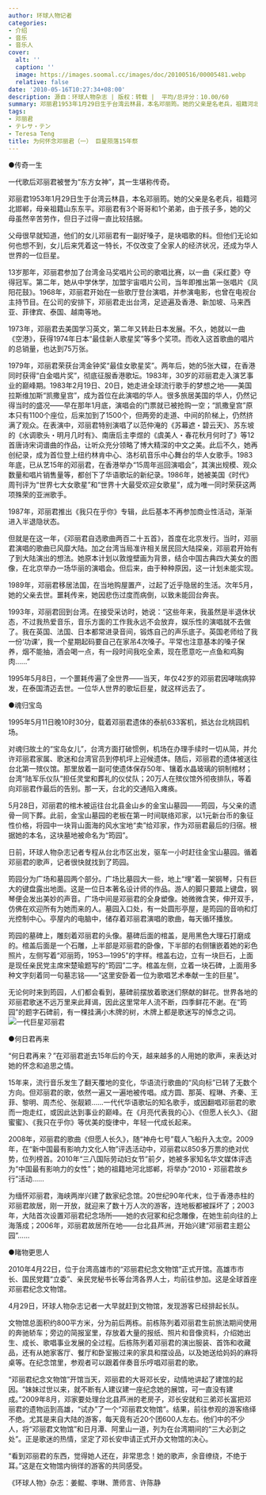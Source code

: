 ```yaml
---
author: 环球人物记者
categories:
- 介绍
- 音乐
- 音乐人
cover:
  alt: ''
  caption: ''
  image: https://images.soomal.cc/images/doc/20100516/00005481.webp
  relative: false
date: '2010-05-16T10:27:34+08:00'
description: 源自：环球人物杂志 | 版权：转载 |  平均/总评分：10.00/60
summary: 邓丽君1953年1月29日生于台湾云林县，本名邓丽筠。她的父亲是名老兵，祖籍河北邯郸，母亲祖籍山东东平。邓丽君有3个哥哥和1个弟弟，由于孩子多，她的父母虽然辛苦劳作，但日子过得一直比较拮据。父母很早就知道，他们的女儿邓丽君有一副好嗓子，是块唱歌的料。但他们无论如何也想不到，女儿后来凭着这一特长，不仅改变了全家人的经济状况，还成为华人世界的一位巨星。13岁那年，邓丽君参加了台湾金马奖唱片公司的歌唱比赛……
tags:
- 邓丽君
- テレサ・テン
- Teresa Teng
title: 为何怀念邓丽君（一） 巨星陨落15年祭
---
```


●传奇一生



一代歌后邓丽君被誉为“东方女神”，其一生堪称传奇。

邓丽君1953年1月29日生于台湾云林县，本名邓丽筠。她的父亲是名老兵，祖籍河北邯郸，母亲祖籍山东东平。邓丽君有3个哥哥和1个弟弟，由于孩子多，她的父母虽然辛苦劳作，但日子过得一直比较拮据。

父母很早就知道，他们的女儿邓丽君有一副好嗓子，是块唱歌的料。但他们无论如何也想不到，女儿后来凭着这一特长，不仅改变了全家人的经济状况，还成为华人世界的一位巨星。

13岁那年，邓丽君参加了台湾金马奖唱片公司的歌唱比赛，以一曲《采红菱》夺得冠军。第二年，她从中学休学，加盟宇宙唱片公司，当年即推出第一张唱片《凤阳花鼓》。1968年，邓丽君开始在一些歌厅登台演唱，并参演电影，也曾在电视台主持节目。在公司的安排下，邓丽君走出台湾，足迹遍及香港、新加坡、马来西亚、菲律宾、泰国、越南等地。

1973年，邓丽君去美国学习英文，第二年又转赴日本发展。不久，她就以一曲《空港》，获得1974年日本“最佳新人歌星奖”等多个奖项。而收入这首歌曲的唱片的总销量，也达到75万张。

1979年，邓丽君荣获台湾金钟奖“最佳女歌星奖”。两年后，她的5张大碟，在香港同时获得“白金唱片奖”，彻底征服香港歌坛。1983年，30岁的邓丽君走入演艺事业的巅峰期。1983年2月19日、20日，她走进全球流行歌手的梦想之地――美国拉斯维加斯“凯撒皇宫”，成为首位在此演唱的华人。很多旅居美国的华人，仍然记得当时的盛况――早在那年1月底，演唱会的门票就已被抢购一空；“凯撒皇宫”原本只有1100个座位，后来加到了1500个，但两旁的走道、中间的阶梯上，仍然挤满了观众。在表演中，邓丽君特别演唱了以范仲淹的《苏幕遮・碧云天》、苏东坡的《水调歌头・明月几时有》、南唐后主李煜的《虞美人・春花秋月何时了》等12首唐诗宋词谱曲的作品，让听众充分领略了博大精深的中文之美。此后不久，她再创纪录，成为首位登上纽约林肯中心、洛杉矶音乐中心舞台的华人女歌手。1983年底，已从艺15年的邓丽君，在香港举办“15周年巡回演唱会”，其演出规模、观众数量和唱片销售量等，都创下了华语歌坛的新纪录。1986年，她被美国《时代》周刊评为“世界七大女歌星”和“世界十大最受欢迎女歌星”，成为唯一同时荣获这两项殊荣的亚洲歌手。

1987年，邓丽君推出《我只在乎你》专辑，此后基本不再参加商业性活动，渐渐进入半退隐状态。

但就是在这一年，《邓丽君自选歌曲两百二十五首》，首度在北京发行。当时，邓丽君演唱的歌曲已风靡大陆。加之台湾当局准许相关居民回大陆探亲，邓丽君开始有了到大陆演出的想法。她原本计划以敦煌壁画为背景，结合中国古典四大美女的图像，在北京举办一场华丽的演唱会。但后来，由于种种原因，这一计划未能实现。

1989年，邓丽君移居法国，在当地购屋置产，过起了近乎隐居的生活。次年5月，她的父亲去世。噩耗传来，她因悲伤过度而病倒，以致未能回台奔丧。

1993年，邓丽君回到台湾。在接受采访时，她说：“这些年来，我虽然是半退休状态，不过我热爱音乐，音乐方面的工作我永远不会放弃，娱乐性的演唱就不去做了。我在英国、法国、日本都常进录音间，锻炼自己的声乐底子。英国老师给了我一份‘功课’，我一个星期起码要自己在家吊4次嗓子。平常也注意基本的嗓子保养，烟不能抽，酒会喝一点，有一段时间我吃全素，现在愿意吃一点鱼和鸡胸肉……”

1995年5月8日，一个噩耗传遍了全世界――当天，年仅42岁的邓丽君因哮喘病猝发，在泰国清迈去世。一位华人世界的歌坛巨星，就这样远去了。

●魂归宝岛

1995年5月11日晚10时30分，载着邓丽君遗体的泰航633客机，抵达台北桃园机场。

对魂归故土的“宝岛女儿”，台湾方面打破惯例，机场在办理手续时一切从简，并允许邓丽君家属、歌迷和台湾官员到停机坪上迎候遗体。随后，邓丽君的遗体被送往台北第一殡仪馆。那里放着一副可使遗体保存50年、镶着水晶玻璃的铜制棺材；台湾“陆军乐仪队”担任灵堂和葬礼的仪仗队；20万人在殡仪馆外彻夜排队，等着向邓丽君作最后的告别。那一天，台北的交通陷入瘫痪。

5月28日，邓丽君的棺木被运往台北县金山乡的金宝山墓园――筠园，与父亲的遗骨一同下葬。此前，金宝山墓园的老板在第一时间联络邓家，以1元新台币的象征性价格，将园中一块背山面海的风水宝地“卖”给邓家，作为邓丽君最后的归宿。根据她的本名，这块墓地被命名为“筠园”。

日前，环球人物杂志记者专程从台北市区出发，驱车一小时赶往金宝山墓园。循着邓丽君的歌声，记者很快就找到了筠园。

筠园分为广场和墓园两个部分。广场比墓园大一些，地上“埋”着一架钢琴，只有巨大的键盘露出地面。这是一位日本著名设计师的作品。游人的脚只要踏上键盘，钢琴便会发出美妙的声音。广场中间是邓丽君的全身塑像。她微微含笑，伸开双手，仿佛在欢迎所有为她而来的人。墓园入口处，有一处圆形亭屋，是筠园的音响和灯光控制中心。亭屋内的电脑中，储存着邓丽君演唱的歌曲，每天循环播放。

筠园的墓碑上，雕刻着邓丽君的头像。墓碑后面的棺盖，是用黑色大理石打磨成的。棺盖后面是一个石雕，上半部是邓丽君的卧像，下半部的右侧镶嵌着她的彩色照片，左侧写着“邓丽筠，1953―1995”的字样。棺盖右边，立有一块巨石，上面是现任亲民党主席宋楚瑜题写的“筠园”二字。棺盖左侧，立着一块石碑，上面用多种文字刻着同一句墓志铭――“这里安卧着一位为歌唱艺术奉献一生的巨星”。

无论何时来到筠园，人们都会看到，墓碑前摆放着歌迷们祭献的鲜花。世界各地的邓丽君歌迷不远万里来此拜谒，因此这里常年人流不断，四季鲜花不谢。在“筠园”的题字石碑前，有一棵挂满小木牌的树，木牌上都是歌迷写的悼念之词。
![一代巨星邓丽君](https://images.soomal.cc/images/doc/20100516/00005481.webp)





●何日君再来

“何日君再来？”在邓丽君逝去15年后的今天，越来越多的人用她的歌声，来表达对她的怀念和追思之情。

15年来，流行音乐发生了翻天覆地的变化，华语流行歌曲的“风向标”已转了无数个方向。但邓丽君的歌，依然一遍又一遍地被传唱。成方圆、那英、程琳、齐秦、王菲、黎明、周杰伦、张靓颖……一代代华语歌坛的知名歌手，或因翻唱邓丽君的歌而一炮走红，或因此达到事业的巅峰。在《月亮代表我的心》、《但愿人长久》、《甜蜜蜜》、《我只在乎你》等优美的旋律中，年轻一代成长起来。

2008年，邓丽君的歌曲《但愿人长久》，随“神舟七号”载人飞船升入太空。2009年，在“新中国最有影响力文化人物”评选活动中，邓丽君以850多万票的绝对优势，位列榜首。2010年“三八国际劳动妇女节”前夕，她被多家知名华文媒体评选为“中国最有影响力的女性”；她的祖籍地河北邯郸，将举办“2010・邓丽君故乡行”活动……

为缅怀邓丽君，海峡两岸兴建了数家纪念馆。20世纪90年代末，位于香港赤柱的邓丽君故居，刚一开放，就迎来了数十万人次的游客，连地板都被踩坏了；2003年，大陆首次设置邓丽君纪念场所――她的衣冠冢和纪念雕像，在她生前向往的上海落成；2006年，邓丽君故居所在地――台北县芦洲，开始兴建“邓丽君主题公园”……

●睹物更思人

2010年4月22日，位于台湾高雄市的“邓丽君纪念文物馆”正式开馆。高雄市市长、国民党籍“立委”、亲民党秘书长等台湾各界人士，均前往参加。这是全球首座邓丽君纪念文物馆。

4月29日，环球人物杂志记者一大早就赶到文物馆，发现游客已经排起长队。

文物馆总面积约800平方米，分为前后两栋。前栋陈列着邓丽君生前旅法期间使用的奔驰轿车；旁边的简报室里，存放着大量的报纸、照片和音像资料，介绍她出生、成长、歌唱事业发展的全过程。后栋陈列着邓丽君的演出服装、首饰和收藏品，还有从她家客厅、餐厅和卧室搬过来的家具和摆设品，以及她送给妈妈的麻将桌等。在纪念馆里，参观者可以跟着伴奏音乐哼唱邓丽君的歌。

“邓丽君纪念文物馆”开馆当天，邓丽君的大哥邓长安，动情地讲起了建馆的起因。“妹妹过世以来，就不断有人建议建一座纪念她的展馆，可一直没有建成。”2009年8月，邓家要处理台北县芦洲的老房子，邓长安就和三弟邓长富把邓丽君的遗物运到高雄，“试办”了一个“邓丽君文物馆”。结果，前往参观的游客络绎不绝。尤其是来自大陆的游客，每天竟有近20个团600人左右。他们中的不少人，将“邓丽君文物馆”和日月潭、阿里山一道，列为在台湾期间的“三大必到之处”。正是歌迷的热情，坚定了邓长安申请正式开办文物馆的决心。

“看到邓丽君的东西，觉得她人还在，非常思念！她的歌声，余音缭绕，不绝于耳。”这是在文物馆内徜徉的游客的共同感受。

《环球人物》杂志：姜鲲、李琳、萧师言、许陈静